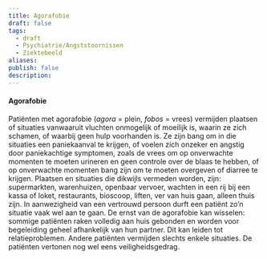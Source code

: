```yaml
---
title: Agorafobie
draft: false
tags:
  - draft
  - Psychiatrie/Angststoornissen
  - Ziektebeeld
aliases: 
publish: false
description:
---
```


#### Agorafobie

Patiënten met agorafobie (*agora* = plein, *fobos* = vrees) vermijden plaatsen of situaties vanwaaruit vluchten onmogelijk of moeilijk is, waarin ze zich schamen, of waarbij geen hulp voorhanden is. Ze zijn bang om in die situaties een paniekaanval te krijgen, of voelen zich onzeker en angstig door paniekachtige symptomen, zoals de vrees om op onverwachte momenten te moeten urineren en geen controle over de blaas te hebben, of op onverwachte momenten bang zijn om te moeten overgeven of diarree te krijgen. Plaatsen en situaties die dikwijls vermeden worden, zijn: supermarkten, warenhuizen, openbaar vervoer, wachten in een rij bij een kassa of loket, restaurants, bioscoop, liften, ver van huis gaan, alleen thuis zijn. In aanwezigheid van een vertrouwd persoon durft een patiënt zo’n situatie vaak wel aan te gaan. De ernst van de agorafobie kan wisselen: sommige patiënten raken volledig aan huis gebonden en worden voor begeleiding geheel afhankelijk van hun partner. Dit kan leiden tot relatieproblemen. Andere patiënten vermijden slechts enkele situaties. De patiënten vertonen nog wel eens veiligheidsgedrag.
